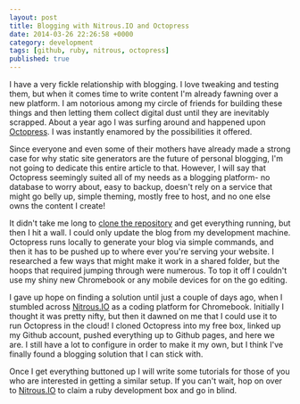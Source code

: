```yaml
---
layout: post
title: Blogging with Nitrous.IO and Octopress
date: 2014-03-26 22:26:58 +0000
category: development
tags: [github, ruby, nitrous, octopress]
published: true
---
```


I have a very fickle relationship with blogging. I love tweaking and testing them,
but when it comes time to write content I'm already fawning over a new platform.
I am notorious among my circle of friends for building these things and then letting them
collect digital dust until they are inevitably scrapped. About a year ago I was surfing
around and happened upon [Octopress](http://octopress.org). I was instantly enamored by the possibilities it offered.<!-- more -->

Since everyone and even some of their mothers have already made a strong case for why static
site generators are the future of personal blogging, I'm not going to dedicate this entire
article to that. However, I will say that Octopress seemingly suited all of my needs as a blogging
platform- no database to worry about, easy to backup, doesn't rely on a service that might
go belly up, simple theming, mostly free to host, and no one else owns the content I create!

It didn't take me long to [clone the repository](https://github.com/imathis/octopress) and get everything running, but then I hit a wall.
I could only update the blog from my development machine. Octopress runs locally to generate
your blog via simple commands, and then it has to be pushed up to where ever you're serving your
website. I researched a few ways that might make it work in a shared folder, but the hoops that
required jumping through were numerous. To top it off I couldn't use my shiny new Chromebook or
any mobile devices for on the go editing.

I gave up hope on finding a solution until just a couple of days ago, when I stumbled across
[Nitrous.IO](https://www.nitrous.io/join/VGB0M15fkh8?utm_source=nitrous.io&utm_medium=copypaste&utm_campaign=referral) as a coding platform for Chromebook. Initially I thought it was pretty nifty, but then
it dawned on me that I could use it to run Octopress in the cloud! I cloned Octopress into my free
box, linked up my Github account, pushed everything up to Github pages, and here we are. I still
have a lot to configure in order to make it my own, but I think I've finally found a blogging
solution that I can stick with.

Once I get everything buttoned up I will write some tutorials for those of you who are interested
in getting a similar setup. If you can't wait, hop on over to [Nitrous.IO](https://www.nitrous.io/join/VGB0M15fkh8?utm_source=nitrous.io&utm_medium=copypaste&utm_campaign=referral)
to claim a ruby development box and go in blind.